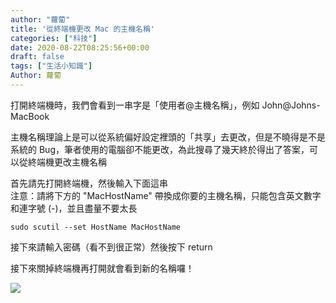 ```yaml
---
author: "蘿蔔"
title: '從終端機更改 Mac 的主機名稱'
categories: ["科技"]
date: 2020-08-22T08:25:56+00:00
draft: false
tags: ["生活小知識"]
Author: 蘿蔔
---
```


打開終端機時，我們會看到一串字是「使用者@主機名稱」，例如 John@Johns-MacBook  
  
主機名稱理論上是可以從系統偏好設定裡頭的「共享」去更改，但是不曉得是不是系統的 Bug，筆者使用的電腦卻不能更改，為此搜尋了幾天終於得出了答案，可以從終端機更改主機名稱

  
首先請先打開終端機，然後輸入下面這串  
注意：請將下方的 "MacHostName" 帶換成你要的主機名稱，只能包含英文數字和連字號 (-)，並且盡量不要太長

```
sudo scutil --set HostName MacHostName
```

接下來請輸入密碼（看不到很正常）然後按下 return

接下來關掉終端機再打開就會看到新的名稱囉！

![](https://static-a1.steveyi.net/media/blog/2020082208224152.png)
